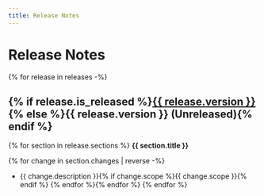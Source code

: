 ```yaml
---
title: Release Notes
---
```


# Release Notes

{% for release in releases -%}
## {% if release.is_released %}<a href="https://github.com/inseven/reconnect/releases/tag/{{ release.version }}">{{ release.version }}</a>{% else %}{{ release.version }} (Unreleased){% endif %}
{% for section in release.sections %}
**{{ section.title }}**

{% for change in section.changes | reverse -%}
- {{ change.description }}{% if change.scope %}{{ change.scope }}{% endif %}
{% endfor %}{% endfor %}
{% endfor %}
